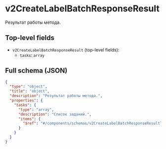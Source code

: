 # v2CreateLabelBatchResponseResult

Результат работы метода.

## Top-level fields
- `v2CreateLabelBatchResponseResult` (top-level fields):
  - `tasks`: `array`

## Full schema (JSON)
```json
{
  "type": "object",
  "title": "object",
  "description": "Результат работы метода.",
  "properties": {
    "tasks": {
      "type": "array",
      "description": "Список заданий.",
      "items": {
        "$ref": "#/components/schemas/v2CreateLabelBatchResponseResultTasks"
      }
    }
  }
}
```

